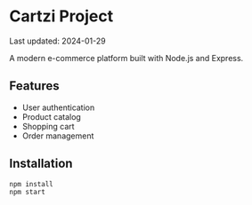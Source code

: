 # Cartzi Project

Last updated: 2024-01-29

A modern e-commerce platform built with Node.js and Express.

## Features
- User authentication
- Product catalog
- Shopping cart
- Order management

## Installation
```bash
npm install
npm start
```